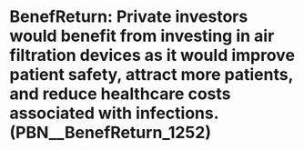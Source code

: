 # BenefReturn: __Private investors would benefit from investing in air filtration devices as it would improve patient safety, attract more patients, and reduce healthcare costs associated with infections.__ (PBN__BenefReturn_1252)

